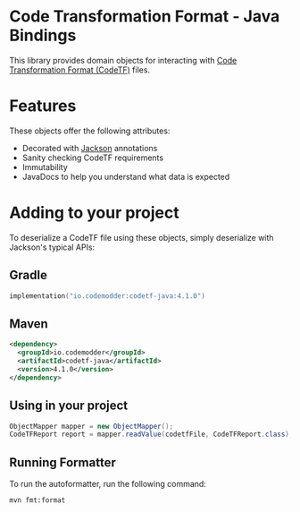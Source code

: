 # Code Transformation Format - Java Bindings

This library provides domain objects for interacting with [Code Transformation Format (CodeTF)](https://github.com/pixee/codemodder-specs/) files.

# Features

These objects offer the following attributes:

* Decorated with [Jackson](https://github.com/FasterXML/jackson) annotations 
* Sanity checking CodeTF requirements
* Immutability
* JavaDocs to help you understand what data is expected

# Adding to your project

To deserialize a CodeTF file using these objects, simply deserialize with Jackson's typical APIs:

## Gradle
```kotlin
implementation("io.codemodder:codetf-java:4.1.0")
```

## Maven
```xml
<dependency>
  <groupId>io.codemodder</groupId>
  <artifactId>codetf-java</artifactId>
  <version>4.1.0</version>
</dependency>
```

## Using in your project

```java
ObjectMapper mapper = new ObjectMapper();
CodeTFReport report = mapper.readValue(codetfFile, CodeTFReport.class);
```

## Running Formatter

To run the autoformatter, run the following command:

```shell
mvn fmt:format
```
